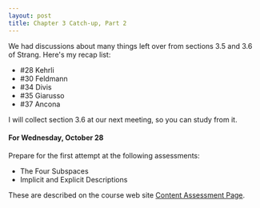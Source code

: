 ```yaml
---
layout: post
title: Chapter 3 Catch-up, Part 2
---
```


We had discussions about many things left over from sections 3.5 and 3.6 of
Strang. Here's my recap list:
* \#28 Kehrli
* \#30 Feldmann
* \#34 Divis
* \#35 Giarusso
* \#37 Ancona

I will collect section 3.6 at our next meeting, so you can study from it.

#### For Wednesday, October 28

Prepare for the first attempt at the following assessments:

* The Four Subspaces
* Implicit and Explicit Descriptions

These are described on the course web site [Content Assessment Page][content].

[content]: http://theronhitchman.github.io/linear-algebra/standards-based-assessment/content-standards.html
